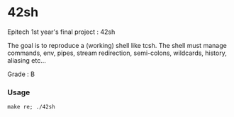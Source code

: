 # 42sh
Epitech 1st year's final project : 42sh

The goal is to reproduce a (working) shell like tcsh. The shell must manage commands, env, pipes, stream redirection, semi-colons, wildcards, history, aliasing etc...

Grade : B

### Usage
```
make re; ./42sh
```
